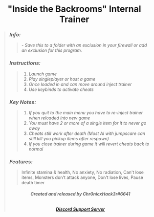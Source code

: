 # <center> "Inside the Backrooms" Internal Trainer </center>
>### ***Info:***
>>*- Save this to a folder with an exclusion in your firewall or add an exclusion for this program.*<br>
>### ***Instructions:***
>>1. *Launch game*
>>2. *Play singleplayer or host a game*
>>3. *Once loaded in and can move around inject trainer*
>>4. *Use keybinds to activate cheats*
>### ***Key Notes:***
>>1. *If you quit to the main menu you have to re-inject trainer when reloaded into new game*
>>2. *You must have 2 or more of a single item for it to never go away*
>>3. *Cheats still work after death (Most AI with jumpscare can still kill you pickup  items after respawn)*
>>4. *If you close trainer during game it will revert cheats back to normal*
>### ***Features:***
>> Infinite stamina & health, No anxiety, No radiation, Can't lose items, Monsters don't attack anyone, Don't lose lives, Pause death timer
>###### <center> ***Created and released by Chr0nicxHack3r#6641*** </center>
>###### <center> ***[Discord Support Server](https://discord.gg/92j8ZaEyTE)*** </center>
